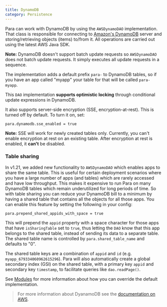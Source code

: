 ```yaml
---
title: DynamoDB
category: Persistence
---
```


Para can work with DynamoDB by using the `AWSDynamoDAO` implementation. That class is responsible for connecting
to [Amazon's DynamoDB](http://aws.amazon.com/dynamodb/) server and storing/retrieving objects (items) to/from it.
All operations are carried out using the latest AWS Java SDK.

**Note:** DynamoDB doesn't support batch update requests so `AWSDynamoDAO` does not batch update requests.
It simply executes all update requests in a sequence.

The implementation adds a default prefix `para-` to DynamoDB tables, so if you have an app called "myapp" your table for
that will be called `para-myapp`.

This `DAO` implementation **supports optimistic locking** through conditional update expressions in DynamoDB.

It also supports server-side encryption (SSE, encryption-at-rest). This is turned off by default. To turn it on, set:
```
para.dynamodb.sse_enabled = true
```
**Note:** SSE will work for newly created tables only. Currently, you can't enable encryption at rest on an existing table.
After encryption at rest is enabled, it **can't** be disabled.

### Table sharing

In v1.21, we added new functionality to `AWSDynamoDAO` which enables apps to share the same table. This is useful
for certain deployment scenarios where you have a large number of apps (and tables) which are rarely accessed and have
low throughput. This makes it expensive to run Para on many DynamoDB tables which remain underutilized for long periods
of time. So with table sharing you can reduce your DynamoDB bill to a minimum by having a shared table that contains
all the objects for all those apps. You can enable this feature by setting the following in your config:
```
para.prepend_shared_appids_with_space = true
```
This will prepend the `appid` property with a space character for those apps that have `isSharingTable` set to `true`,
thus letting the `DAO` know that this app belongs to the shared table, instead of sending its data to a separate table.
The shared table name is controlled by `para.shared_table_name` and defaults to "0".

The shared table keys are a combination of `appid` and `id` (e.g. `myapp_679334060962615296`). Para will
also automatically create a global secondary index (GSI) on the shared table, with a primary key `appid` and secondary
key `timestamp`, to facilitate queries like `dao.readPage()`.

See [Modules](#006-modules) for more information about how you can override the default implementation.

> For more information about DyanamoDB see the
[documentation on AWS](http://docs.aws.amazon.com/amazondynamodb/latest/developerguide/Introduction.html).
